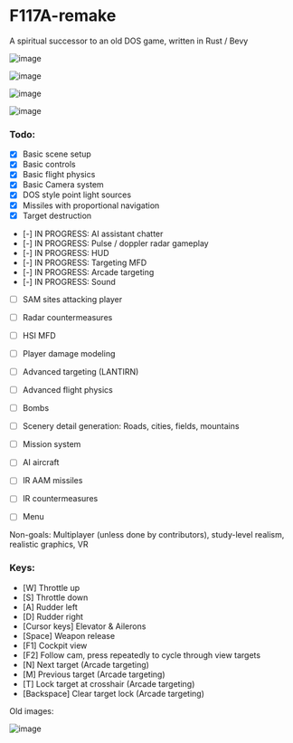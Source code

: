 # F117A-remake
 A spiritual successor to an old DOS game, written in Rust / Bevy

![image](https://github.com/dividebysandwich/F117A-remake/assets/23048489/7f0ead6a-9566-4fcb-850f-596a87639192)

![image](https://github.com/dividebysandwich/F117A-remake/assets/23048489/603ae486-8727-4d48-8e6e-066c4a736f89)

![image](https://i.imgur.com/8nikN4e.gif)

![image](https://i.imgur.com/urPaNAb.gif)

### Todo:

- [X] Basic scene setup
- [X] Basic controls
- [X] Basic flight physics
- [X] Basic Camera system
- [X] DOS style point light sources
- [X] Missiles with proportional navigation
- [X] Target destruction
- [-] IN PROGRESS: AI assistant chatter
- [-] IN PROGRESS: Pulse / doppler radar gameplay
- [-] IN PROGRESS: HUD
- [-] IN PROGRESS: Targeting MFD
- [-] IN PROGRESS: Arcade targeting
- [-] IN PROGRESS: Sound
- [ ] SAM sites attacking player
- [ ] Radar countermeasures
- [ ] HSI MFD
- [ ] Player damage modeling
- [ ] Advanced targeting (LANTIRN)
- [ ] Advanced flight physics
- [ ] Bombs
- [ ] Scenery detail generation: Roads, cities, fields, mountains
- [ ] Mission system
- [ ] AI aircraft
- [ ] IR AAM missiles
- [ ] IR countermeasures
- [ ] Menu


Non-goals:
Multiplayer (unless done by contributors), study-level realism, realistic graphics, VR

### Keys:

- [W] Throttle up
- [S] Throttle down
- [A] Rudder left
- [D] Rudder right
- [Cursor keys] Elevator & Ailerons
- [Space] Weapon release
- [F1] Cockpit view
- [F2] Follow cam, press repeatedly to cycle through view targets
- [N] Next target (Arcade targeting)
- [M] Previous target (Arcade targeting)
- [T] Lock target at crosshair (Arcade targeting)
- [Backspace] Clear target lock (Arcade targeting)




Old images:

![image](https://github.com/dividebysandwich/F117A-remake/assets/23048489/225bec29-d680-49af-a29c-38eb084c2901)

